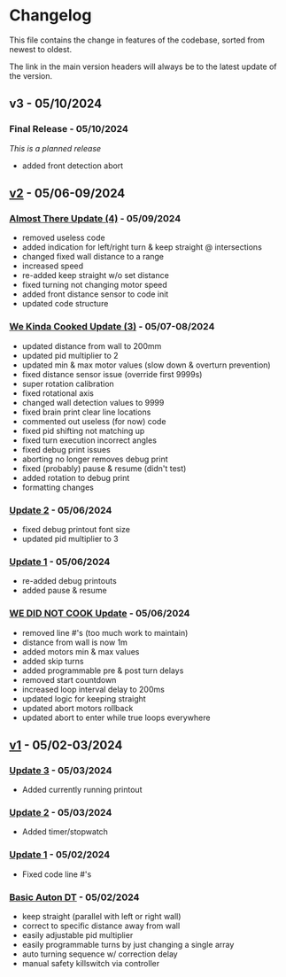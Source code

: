 # Changelog

This file contains the change in features of the codebase, sorted from newest to oldest.

The link in the main version headers will always be to the latest update of the version.

## v3 - 05/10/2024

### Final Release - 05/10/2024

_This is a planned release_

- added front detection abort

## [v2](https://github.com/JiningLiu/POEAuton/commit/main) - 05/06-09/2024

### [Almost There Update (4)](https://github.com/JiningLiu/POEAuton/commit/main) - 05/09/2024
- removed useless code
- added indication for left/right turn & keep straight @ intersections
- changed fixed wall distance to a range
- increased speed
- re-added keep straight w/o set distance
- fixed turning not changing motor speed
- added front distance sensor to code init
- updated code structure

### [We Kinda Cooked Update (3)](https://github.com/JiningLiu/POEAuton/commit/a90ba2c283063050288bd9aadcc773d0f6339c17) - 05/07-08/2024
- updated distance from wall to 200mm
- updated pid multiplier to 2
- updated min & max motor values (slow down & overturn prevention)
- fixed distance sensor issue (override first 9999s)
- super rotation calibration
- fixed rotational axis
- changed wall detection values to 9999
- fixed brain print clear line locations
- commented out useless (for now) code
- fixed pid shifting not matching up
- fixed turn execution incorrect angles
- fixed debug print issues
- aborting no longer removes debug print
- fixed (probably) pause & resume (didn't test)
- added rotation to debug print
- formatting changes

### [Update 2](https://github.com/JiningLiu/POEAuton/commit/baa1e351fadf846500ed028510a2107c0c9f50e7) - 05/06/2024
- fixed debug printout font size
- updated pid multiplier to 3

### [Update 1](https://github.com/JiningLiu/POEAuton/commit/5a80527c4e6215378f155d03325cc5934c398d6d) - 05/06/2024
- re-added debug printouts
- added pause & resume

### [WE DID NOT COOK Update](https://github.com/JiningLiu/POEAuton/commit/3124846a58d50c54e08308b1250ff0690fb1b0d5) - 05/06/2024
- removed line #'s (too much work to maintain)
- distance from wall is now 1m
- added motors min & max values
- added skip turns
- added programmable pre & post turn delays
- removed start countdown
- increased loop interval delay to 200ms
- updated logic for keeping straight
- updated abort motors rollback
- updated abort to enter while true loops everywhere

## [v1](https://github.com/JiningLiu/POEAuton/commit/db1937d011ea49b6ce23679627ae04f3af062d49) - 05/02-03/2024

### [Update 3](https://github.com/JiningLiu/POEAuton/commit/db1937d011ea49b6ce23679627ae04f3af062d49) - 05/03/2024
- Added currently running printout

### [Update 2](https://github.com/JiningLiu/POEAuton/commit/901bbd5ba94785034ba136148fb59a09fca4c409) - 05/03/2024
- Added timer/stopwatch

### [Update 1](https://github.com/JiningLiu/POEAuton/commit/b3a288d5724b21327f699367a96826deec5e8f81) - 05/02/2024
- Fixed code line #'s

### [Basic Auton DT](https://github.com/JiningLiu/POEAuton/commit/04332562dae87584d8580f70a218971d385aaf95) - 05/02/2024
- keep straight (parallel with left or right wall)
- correct to specific distance away from wall
- easily adjustable pid multiplier
- easily programmable turns by just changing a single array
- auto turning sequence w/ correction delay
- manual safety killswitch via controller
